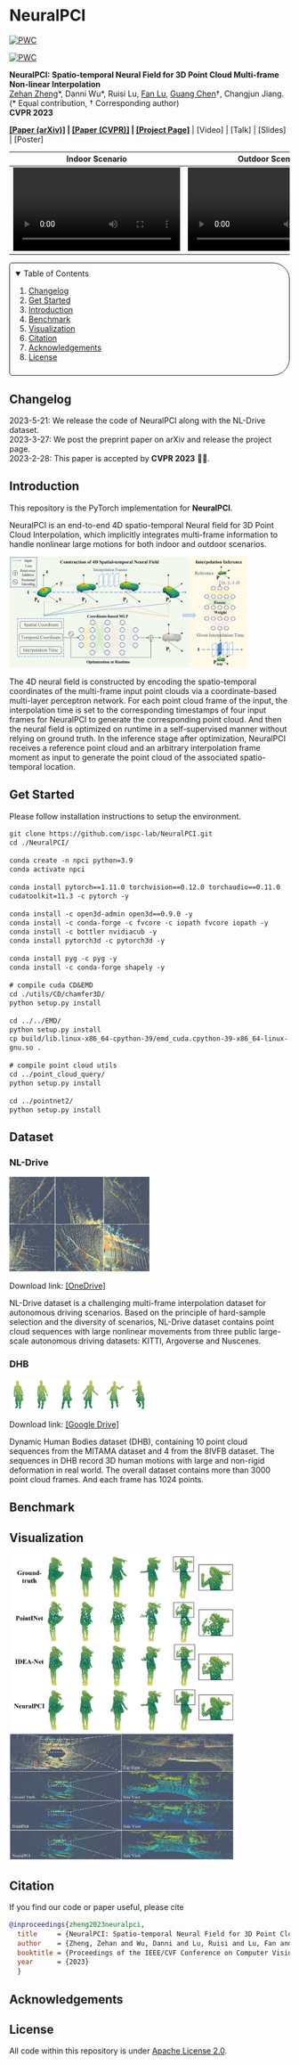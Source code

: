 # NeuralPCI

[![PWC](https://img.shields.io/endpoint.svg?url=https://paperswithcode.com/badge/neuralpci-spatio-temporal-neural-field-for-3d/3d-point-cloud-interpolation-on-dhb-dataset)](https://paperswithcode.com/sota/3d-point-cloud-interpolation-on-dhb-dataset?p=neuralpci-spatio-temporal-neural-field-for-3d)

[![PWC](https://img.shields.io/endpoint.svg?url=https://paperswithcode.com/badge/neuralpci-spatio-temporal-neural-field-for-3d/3d-point-cloud-interpolation-on-nl-drive)](https://paperswithcode.com/sota/3d-point-cloud-interpolation-on-nl-drive?p=neuralpci-spatio-temporal-neural-field-for-3d)

**NeuralPCI: Spatio-temporal Neural Field for 3D Point Cloud Multi-frame Non-linear Interpolation**   
[Zehan Zheng](https://dyfcalid.github.io/)\*, Danni Wu\*, Ruisi Lu, [Fan Lu](https://fanlu97.github.io/), [Guang Chen](https://ispc-group.github.io/)†, Changjun Jiang.   
(\* Equal contribution, † Corresponding author)  
**CVPR 2023**  

**[[Paper (arXiv)]](https://arxiv.org/abs/2303.15126) | [[Paper (CVPR)]](https://openaccess.thecvf.com/content/CVPR2023/html/Zheng_NeuralPCI_Spatio-Temporal_Neural_Field_for_3D_Point_Cloud_Multi-Frame_Non-Linear_CVPR_2023_paper.html) | [[Project Page]](https://dyfcalid.github.io/NeuralPCI)**  | [Video] | [Talk] | [Slides] | [Poster]    


| Indoor Scenario  | Outdoor Scenario |
| ------------- | ------------- |
| <video src="https://user-images.githubusercontent.com/51731102/228475246-e0f2d3c8-adad-41d5-a474-c05a2945cb20.mp4">  | <video src="https://user-images.githubusercontent.com/51731102/228474998-37c81904-061b-4b35-b70e-465c94a93ed8.mp4">|


<!-- TABLE OF CONTENTS -->
<details open="open" style='padding: 10px; border-radius:5px 30px 30px 5px; border-style: solid; border-width: 1px;'>
  <summary>Table of Contents</summary>
  <ol>
    <li>
      <a href="#changelog">Changelog</a>
    </li>
    <li>
      <a href="#get-started">Get Started</a>
    </li>
    <li>
      <a href="#introduction">Introduction</a>
    </li>
    <li>
      <a href="#benchmark">Benchmark</a>
    </li>
    <li>
      <a href="#visualization">Visualization</a>
    </li>
    <li>
      <a href="#citation">Citation</a>
    </li>
    <li>
      <a href="#acknowledgements">Acknowledgements</a>
    </li>
    <li>
      <a href="#license">License</a>
    </li>
  </ol>
</details>


## Changelog  
2023-5-21: We release the code of NeuralPCI along with the NL-Drive dataset.  
2023-3-27: We post the preprint paper on arXiv and release the project page.  
2023-2-28: This paper is accepted by **CVPR 2023** 🎉🎉.  

## Introduction

This repository is the PyTorch implementation for **NeuralPCI**.  

NeuralPCI is an end-to-end 4D spatio-temporal Neural field for 3D Point Cloud Interpolation, which implicitly integrates multi-frame information to handle nonlinear large motions for both indoor and outdoor scenarios.

<img src="img\overview.png" width=85%>

The 4D neural field is constructed by encoding the spatio-temporal coordinates of the multi-frame input point clouds via a coordinate-based multi-layer perceptron network. For each point cloud frame of the input, the interpolation time is set to the corresponding timestamps of four input frames for NeuralPCI to generate the corresponding point cloud. And then the neural field is optimized on runtime in a self-supervised manner without relying on ground truth. In the inference stage after optimization, NeuralPCI receives a reference point cloud and an arbitrary interpolation frame moment as input to generate the point cloud of the associated spatio-temporal location.



## Get Started
Please follow installation instructions to setup the environment.  
```
git clone https://github.com/ispc-lab/NeuralPCI.git
cd ./NeuralPCI/

conda create -n npci python=3.9
conda activate npci

conda install pytorch==1.11.0 torchvision==0.12.0 torchaudio==0.11.0 cudatoolkit=11.3 -c pytorch -y

conda install -c open3d-admin open3d==0.9.0 -y
conda install -c conda-forge -c fvcore -c iopath fvcore iopath -y
conda install -c bottler nvidiacub -y
conda install pytorch3d -c pytorch3d -y

conda install pyg -c pyg -y
conda install -c conda-forge shapely -y

# compile cuda CD&EMD
cd ./utils/CD/chamfer3D/
python setup.py install

cd ../../EMD/
python setup.py install
cp build/lib.linux-x86_64-cpython-39/emd_cuda.cpython-39-x86_64-linux-gnu.so .

# compile point cloud utils
cd ../point_cloud_query/
python setup.py install

cd ../pointnet2/
python setup.py install
```

## Dataset

### NL-Drive
<img src="img/NL_Drive.png" width=50%>  

Download link: [[OneDrive] ](https://tongjieducn-my.sharepoint.com/:f:/g/personal/zhengzehan_tongji_edu_cn/Ej4AiwgJWp1MsAFwtWcxIFkBPDwsCW_3bWSRlpYf4XZw-w) 

NL-Drive dataset is a challenging multi-frame interpolation dataset for autonomous driving scenarios. Based on the principle of hard-sample selection and the diversity of scenarios, NL-Drive dataset contains point cloud sequences with large nonlinear movements from three public large-scale autonomous driving datasets: KITTI, Argoverse and Nuscenes.  



### DHB
<img src="img/DHB.png" width=50%>  

Download link: [[Google Drive] ](https://drive.google.com/drive/folders/1Oaras1mV6DOICMPkCggPZvnBAtc4SKgH?usp=sharing) 

Dynamic Human Bodies dataset (DHB), containing 10 point cloud sequences from the MITAMA dataset and 4 from the 8IVFB dataset. The sequences in DHB record 3D human motions with large and non-rigid deformation in real world. The overall dataset contains more than 3000 point cloud frames. And each frame has 1024 points.  



## Benchmark  

  

## Visualization

<img src="img/DHB_vis.png" width=80%>

<img src="img/NL_Drive_vis.png" width=80%>

## Citation

If you find our code or paper useful, please cite
```bibtex
@inproceedings{zheng2023neuralpci,
  title     = {NeuralPCI: Spatio-temporal Neural Field for 3D Point Cloud Multi-frame Non-linear Interpolation},
  author    = {Zheng, Zehan and Wu, Danni and Lu, Ruisi and Lu, Fan and Chen, Guang and Jiang, Changjun},
  booktitle = {Proceedings of the IEEE/CVF Conference on Computer Vision and Pattern Recognition (CVPR)},
  year      = {2023}
  }
```

  

## Acknowledgements

  

## License

  All code within this repository is under [Apache License 2.0](https://www.apache.org/licenses/LICENSE-2.0).
